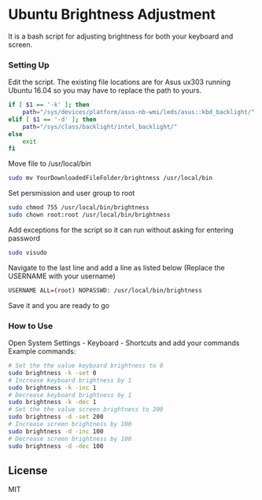 # Ubuntu Brightness Adjustment
It is a bash script for adjusting brightness for both your keyboard and screen.


### Setting Up
Edit the script. The existing file locations are for Asus ux303 running Ubuntu 16.04 so you may have to replace the path to yours.
```sh
if [ $1 == '-k' ]; then
    path="/sys/devices/platform/asus-nb-wmi/leds/asus::kbd_backlight/"
elif [ $1 == '-d' ]; then
    path="/sys/class/backlight/intel_backlight/"
else
    exit
fi
```
Move file to /usr/local/bin
```sh
sudo mv YourDownloadedFileFolder/brightness /usr/local/bin
```
Set persmission and user group to root
```sh
sudo chmod 755 /usr/local/bin/brightness
sudo chown root:root /usr/local/bin/brightness
```
Add exceptions for the script so it can run without asking for entering password
```sh
sudo visudo
```
Navigate to the last line and add a line as listed below (Replace the USERNAME with your username)
```sh
USERNAME ALL=(root) NOPASSWD: /usr/local/bin/brightness
```
Save it and you are ready to go


### How to Use
Open System Settings - Keyboard - Shortcuts and add your commands
Example commands:
```sh
# Set the the value keyboard brightness to 0
sudo brightness -k -set 0
# Increase keyboard brightness by 1
sudo brightness -k -inc 1
# Decrease keyboard brightness by 1
sudo brightness -k -dec 1
# Set the the value screen brightness to 200
sudo brightness -d -set 200
# Increase screen brightness by 100
sudo brightness -d -inc 100
# Decrease screen brightness by 100
sudo brightness -d -dec 100
```
License
----
MIT
